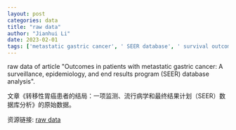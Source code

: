 ```yaml
---
layout: post
categories: data
title: "raw data"
author: "Jianhui Li"
date: 2023-02-01
tags: ['metastatic gastric cancer', ' SEER database', ' survival outcomes', ' epidemiology', ' treatment patterns', ' prognostic factors', ' cancer registry', ' population-based study', ' survival analysis', ' gastric adenocarcinoma']
---
```


raw data of article "Outcomes in patients with metastatic gastric cancer: A surveillance, epidemiology, and end results program (SEER) database analysis".

文章《转移性胃癌患者的结局：一项监测、流行病学和最终结果计划（SEER）数据库分析》的原始数据。

资源链接: [raw data](https://doi.org/10.57760/sciencedb.07169)
